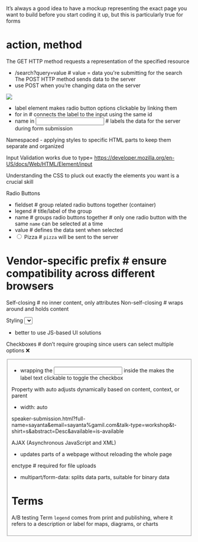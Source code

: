 #
It’s always a good idea to have a mockup representing the exact page you want to build before you start coding it up, but this is particularly true for forms

# action, method
The GET HTTP method requests a representation of the specified resource
- /search?query=value # value = data you're submitting for the search
The POST HTTP method sends data to the server
- use POST when you’re changing data on the server

![](https://internetingishard.netlify.app/label-element-for-attribute-313489.64666d97.png)
- label element makes radio button options clickable by linking them
- for in <label>  # connects the label to the input using the same id
- name in <input> # labels the data for the server during form submission

Namespaced - applying styles to specific HTML parts to keep them separate and organized

Input Validation works due to type=
https://developer.mozilla.org/en-US/docs/Web/HTML/Element/input

Understanding the CSS to pluck out exactly the elements you want is a crucial skill

Radio Buttons
- fieldset # group related radio buttons together (container)
- legend   # title/label of the group
- name     # groups radio buttons together # only one radio button with the same `name` can be selected at a time
- value    # defines the data sent when selected
- <input type="radio" name="food" value="pizza"> Pizza # `pizza` will be sent to the server

# Vendor-specific prefix # ensure compatibility across different browsers

Self-closing # no inner content, only attributes
Non-self-closing # wraps around and holds content

Styling <select> elements can be tricky due to default browser styles
- better to use JS-based UI solutions

Checkboxes # don’t require grouping since users can select multiple options ❌<fieldset>
- wrapping the <input/> inside the <label> makes the label text clickable to toggle the checkbox

Property with auto adjusts dynamically based on content, context, or parent
- width: auto

speaker-submission.html?full-name=sayanta&email=sayanta%gamil.com&talk-type=workshop&t-shirt=s&abstract=Desc&available=is-available

AJAX (Asynchronous JavaScript and XML)
- updates parts of a webpage without reloading the whole page

enctype # required for file uploads
- multipart/form-data: splits data parts, suitable for binary data

# Terms
A/B testing
Term `legend` comes from print and publishing, where it refers to a description or label for maps, diagrams, or charts
